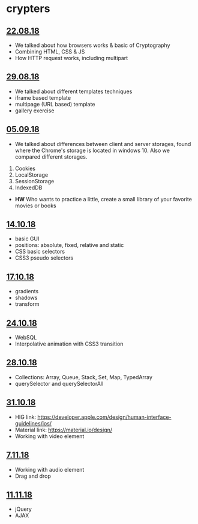 # crypters

  ## [22.08.18](https://github.com/nikitaKurtin/crypters/tree/master/2018-08-22) 
  - We talked about how browsers works & basic of Cryptography
  - Combining HTML, CSS & JS
  - How HTTP request works, including multipart
    
  ## [29.08.18](https://github.com/nikitaKurtin/crypters/tree/master/2018-08-29) 
  - We talked about different templates techniques
  - iframe based template
  - multipage (URL based) template
  - gallery exercise 
    
  ##  [05.09.18](https://github.com/nikitaKurtin/crypters/tree/master/2018-09-05) 
  - We talked about differences between client and server storages, found where the Chrome's storage is located in windows 10. Also we compared different storages.
  1. Cookies
  2. LocalStorage
  3. SessionStorage
  4. IndexedDB 
  - **HW** Who wants to practice a little, create a small library of your favorite movies or books
    
  ## [14.10.18](https://github.com/nikitaKurtin/crypters/tree/master/2018-10-14) 
  - basic GUI
  - positions: absolute, fixed, relative and static
  - CSS basic selectors
  - CSS3 pseudo selectors
    
  ## [17.10.18](https://github.com/nikitaKurtin/crypters/tree/master/2018-10-17) 
  - gradients
  - shadows
  - transform
 
  ## [24.10.18](https://github.com/nikitaKurtin/crypters/tree/master/2018-10-24)
  - WebSQL 
  - Interpolative animation with CSS3 transition

  ## [28.10.18](https://github.com/nikitaKurtin/crypters/tree/master/2018-10-28)
  - Collections: Array, Queue, Stack, Set, Map, TypedArray
  - querySelector and querySelectorAll

  ## [31.10.18](https://github.com/nikitaKurtin/crypters/tree/master/2018-10-31)
  - HIG link: https://developer.apple.com/design/human-interface-guidelines/ios/
  - Material link: https://material.io/design/
  - Working with video element

  ## [7.11.18](https://github.com/nikitaKurtin/crypters/tree/master/2018-11-7)
  - Working with audio element
  - Drag and drop

  ## [11.11.18](https://github.com/nikitaKurtin/crypters/tree/master/2018-11-11) 
  - jQuery
  - AJAX 
